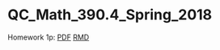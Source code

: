 # QC_Math_390.4_Spring_2018

Homework 1p:
[PDF](https://github.com/eszpylka/QC_Math_390.4_Spring_2018/blob/master/hw01/hw01p.pdf)
[RMD](https://github.com/eszpylka/QC_Math_390.4_Spring_2018/blob/master/hw01/hw01p.Rmd)
